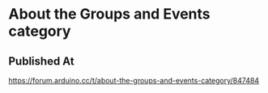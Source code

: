 # About the Groups and Events category

## Published At

https://forum.arduino.cc/t/about-the-groups-and-events-category/847484
